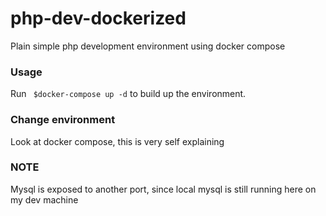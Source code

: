 # php-dev-dockerized

Plain simple php development environment using docker compose


### Usage

Run ` $docker-compose up -d` to build up the environment.

### Change environment

Look at docker compose, this is very self explaining

### NOTE

Mysql is exposed to another port, since local mysql is still running here on my dev machine